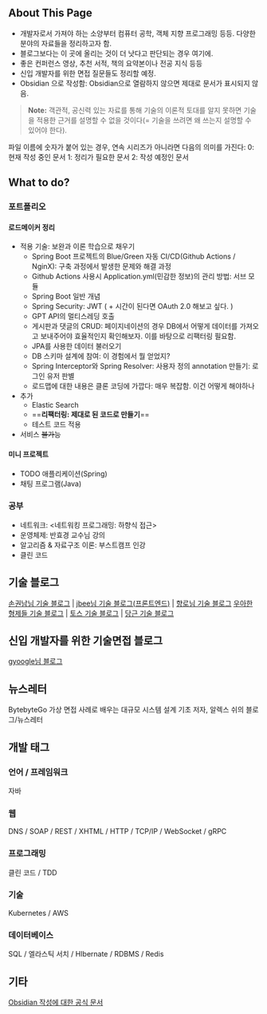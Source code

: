 ## About This Page
- 개발자로서 가져야 하는 소양부터 컴퓨터 공학, 객체 지향 프로그래밍 등등. 다양한 분야의 자료들을 정리하고자 함.
- 블로그보다는 이 곳에 올리는 것이 더 낫다고 판단되는 경우 여기에.
- 좋은 컨퍼런스 영상, 추천 서적, 책의 요약본이나 전공 지식 등등
- 신입 개발자를 위한 면접 질문들도 정리할 예정.
- Obsidian 으로 작성함: Obsidian으로 열람하지 않으면 제대로 문서가 표시되지 않음.
> **Note:** 객관적, 공신력 있는 자료를 통해 기술의 이론적 토대를 알지 못하면 기술을 적용한 근거를 설명할 수 없을 것이다(= 기술을 쓰려면 왜 쓰는지 설명할 수 있어야 한다).

파일 이름에 숫자가 붙어 있는 경우, 연속 시리즈가 아니라면 다음의 의미를 가진다:
	0: 현재 작성 중인 문서
	1: 정리가 필요한 문서
	2: 작성 예정인 문서
## What to do?
### 포트폴리오
#### 로드메이커 정리 
- 적용 기술:  보완과 이론 학습으로 채우기
	- Spring Boot 프로젝트의 Blue/Green 자동 CI/CD(Github Actions / NginX): 구축 과정에서 발생한 문제와 해결 과정
	- Github Actions 사용시 Application.yml(민감한 정보)의 관리 방법: 서브 모듈
	- Spring Boot 일반 개념
	- Spring Security: JWT ( + 시간이 된다면 OAuth 2.0 해보고 싶다. )
	- GPT API의 멀티스레딩 호출
	- 게시판과 댓글의 CRUD: 페이지네이션의 경우 DB에서 어떻게 데이터를 가져오고 보내주어야 효율적인지 확인해보자. 이를 바탕으로 리팩터링 필요함.
	- JPA를 사용한 데이터 불러오기
	- DB 스키마 설계에 참여: 이 경험에서 뭘 얻었지?
	- Spring Interceptor와 Spring Resolver: 사용자 정의 annotation 만들기: 로그인 유저 판별
	- 로드맵에 대한 내용은 클론 코딩에 가깝다: 매우 복잡함. 이건 어떻게 해야하나
- 추가
	- Elastic Search
	- ==**리팩터링: 제대로 된 코드로 만들기**==
	- 테스트 코드 적용
- 서비스 ~~불가능~~
#### 미니 프로젝트
- TODO 애플리케이션(Spring)
- 채팅 프로그램(Java)
### 공부
- 네트워크: <네트워킹 프로그래밍: 하향식 접근>
- 운영체제: 반효경 교수님 강의
- 알고리즘 & 자료구조 이론: 부스트캠프 인강
- 클린 코드

## 기술 블로그
[손권남님 기술 블로그](https://kwonnam.pe.kr/wiki/root) | [jbee님 기술 블로그(프론트엔드)](https://blog.jbee.io/Home) | [향로님 기술 블로그](https://jojoldu.tistory.com/)
[우아한 형제들 기술 블로그](https://techblog.woowahan.com/) | [토스 기술 블로그](https://toss.tech/) | [당근 기술 블로그](https://medium.com/daangn)

## 신입 개발자를 위한 기술면접 블로그
[gyoogle님 블로그](https://gyoogle.dev/)

## 뉴스레터
BytebyteGo
	가상 면접 사례로 배우는 대규모 시스템 설계 기초 저자, 알렉스 쉬의 블로그/뉴스레터

## 개발 태그
### 언어 / 프레임워크
자바
### 웹
DNS / SOAP / REST / XHTML / HTTP / TCP/IP  / WebSocket / gRPC
### 프로그래밍
클린 코드 / TDD
### 기술
Kubernetes / AWS
### 데이터베이스
SQL / 엘라스틱 서치 / HIbernate / RDBMS / Redis

## 기타
[Obsidian 작성에 대한 공식 문서](https://help.obsidian.md/Editing+and+formatting/Basic+formatting+syntax)